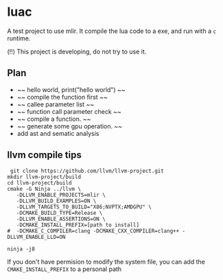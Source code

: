 # luac

A test project to use mlir. It compile the lua code to a exe, and run with a `c` runtime.

(:bangbang:) This project is developing, do not try to use it. 

## Plan

* ~~ hello world,  print("hello world") ~~
* ~~ compile the function first ~~
* ~~ callee parameter list ~~
* ~~ function call parameter check ~~
* ~~ compile a function. ~~
* ~~ generate some gpu operation. ~~
* add ast and sematic analysis


## llvm compile tips 

```
 git clone https://github.com/llvm/llvm-project.git
mkdir llvm-project/build
cd llvm-project/build
cmake -G Ninja ../llvm \
   -DLLVM_ENABLE_PROJECTS=mlir \
   -DLLVM_BUILD_EXAMPLES=ON \
   -DLLVM_TARGETS_TO_BUILD="X86;NVPTX;AMDGPU" \
   -DCMAKE_BUILD_TYPE=Release \
   -DLLVM_ENABLE_ASSERTIONS=ON \
   -DCMAKE_INSTALL_PREFIX=[path to install]
#  -DCMAKE_C_COMPILER=clang -DCMAKE_CXX_COMPILER=clang++ -DLLVM_ENABLE_LLD=ON

ninja -j8
```
If you don't have permision to modify the system file,  you can add the `CMAKE_INSTALL_PREFIX` to a personal path

